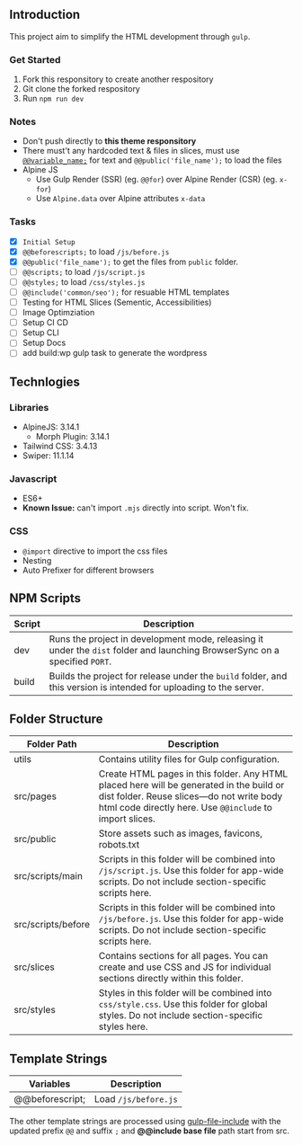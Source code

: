 ## Introduction
This project aim to simplify the HTML development through `gulp`. 

### Get Started
1. Fork this responsitory to create another respository
2. Git clone the forked respository 
3. Run `npm run dev`

### Notes
- Don't push directly to **this theme responsitory**
- There must't any hardcoded text & files in slices, must use [`@@variable_name;`](https://www.npmjs.com/package/gulp-file-include#include-options---type-json) for text and `@@public('file_name');` to load the files
- Alpine JS
  - Use Gulp Render (SSR) (eg. `@@for`) over Alpine Render (CSR) (eg. `x-for`)
  - Use `Alpine.data` over Alpine attributes `x-data` 

### Tasks
- [x] `Initial Setup`
- [x] `@@beforescripts;` to load `/js/before.js`
- [x]  `@@public('file_name');` to get the files from `public` folder.
- [ ]  `@@scripts;` to load `/js/script.js`
- [ ]  `@@styles;` to load `/css/styles.js`
- [ ] `@@include('common/seo');` for resuable HTML templates
- [ ]  Testing for HTML Slices (Sementic, Accessibilities)
- [ ] Image Optimziation 
- [ ] Setup CI CD
- [ ] Setup CLI
- [ ] Setup Docs
- [ ] add build:wp gulp task to generate the wordpress

## Technlogies

### Libraries

- AlpineJS: 3.14.1
    - Morph Plugin: 3.14.1
- Tailwind CSS: 3.4.13
- Swiper: 11.1.14

### Javascript 
- ES6+
- **Known Issue:** can't import `.mjs` directly into script. Won't fix.

### CSS
- `@import` directive to import the css files 
- Nesting 
- Auto Prefixer for different browsers




## NPM Scripts

| Script             | Description          |
| ------------------ | -------------------- |
| dev                | Runs the project in development mode, releasing it under the `dist` folder and launching BrowserSync on a specified `PORT`. |
| build              | Builds the project for release under the `build` folder, and this version is intended for uploading to the server. |

## Folder Structure 


| Folder Path          | Description          |
| ------------------ | -------------------- |
| utils              | Contains utility files for Gulp configuration.|
| src/pages          | Create HTML pages in this folder. Any HTML placed here will be generated in the build or dist folder. Reuse slices—do not write body html code directly here. Use `@@include` to import slices. |
| src/public         | Store assets such as images, favicons, robots.txt|
| src/scripts/main   | Scripts in this folder will be combined into `/js/script.js`. Use this folder for app-wide scripts. Do not include section-specific scripts here.|
| src/scripts/before | Scripts in this folder will be combined into `/js/before.js`. Use this folder for app-wide scripts. Do not include section-specific scripts here.|
| src/slices         | Contains sections for all pages. You can create and use CSS and JS for individual sections directly within this folder.  |
| src/styles         | Styles in this folder will be combined into `css/style.css`. Use this folder for global styles. Do not include section-specific styles here. |

## Template Strings

| Variables        | Description          |
| ---------------- | -------------------- |
| @@beforescript;  | Load `/js/before.js` |

The other template strings are processed using [gulp-file-include](https://www.npmjs.com/package/gulp-file-include) with the updated prefix `@@` and suffix `;` and **@@include base file** path start from src. 